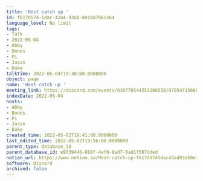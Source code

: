 ```yaml
---
title: 'Host catch up '
id: f617d574-5dac-43a4-93ab-0e18a766cc64
language_level: No limit
tags:
- Talk
- 2022-05-04
- Abby
- Bones
- Pi
- Jason
- Duke
talktime: 2022-05-04T19:30:00.0000000
object: page
name: 'Host catch up '
meeting_link: https://discord.com/events/830770544253206538/970597156681568276
indexDate: 2022-05-04
hosts:
- Abby
- Bones
- Pi
- Jason
- Duke
created_time: 2022-05-02T19:41:00.0000000
last_edited_time: 2022-05-02T19:56:00.0000000
parent_type: database_id
parent_database_id: e9339446-880f-4ef0-8ad7-8ad1f507dded
notion_url: https://www.notion.so/Host-catch-up-f617d5745dac43a493ab0e18a766cc64
software: Discord
archived: false
---
```





